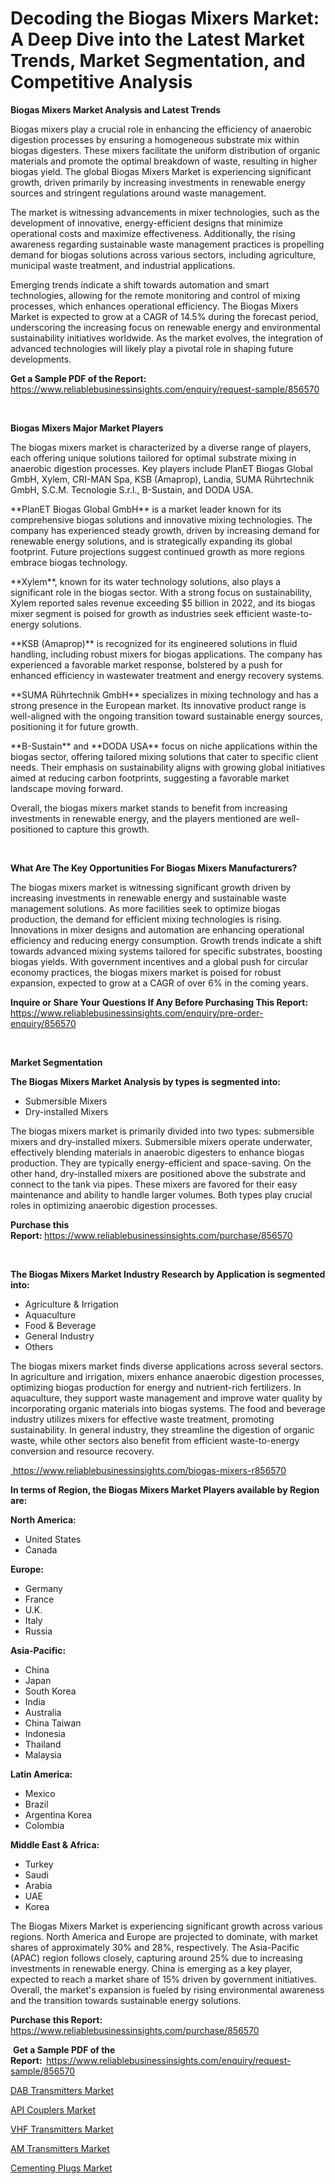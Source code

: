 <p><h1>Decoding the Biogas Mixers Market: A Deep Dive into the Latest Market Trends, Market Segmentation, and Competitive Analysis</h1></p><p><strong>Biogas Mixers Market Analysis and Latest Trends</strong></p>
<p><p>Biogas mixers play a crucial role in enhancing the efficiency of anaerobic digestion processes by ensuring a homogeneous substrate mix within biogas digesters. These mixers facilitate the uniform distribution of organic materials and promote the optimal breakdown of waste, resulting in higher biogas yield. The global Biogas Mixers Market is experiencing significant growth, driven primarily by increasing investments in renewable energy sources and stringent regulations around waste management.</p><p>The market is witnessing advancements in mixer technologies, such as the development of innovative, energy-efficient designs that minimize operational costs and maximize effectiveness. Additionally, the rising awareness regarding sustainable waste management practices is propelling demand for biogas solutions across various sectors, including agriculture, municipal waste treatment, and industrial applications.</p><p>Emerging trends indicate a shift towards automation and smart technologies, allowing for the remote monitoring and control of mixing processes, which enhances operational efficiency. The Biogas Mixers Market is expected to grow at a CAGR of 14.5% during the forecast period, underscoring the increasing focus on renewable energy and environmental sustainability initiatives worldwide. As the market evolves, the integration of advanced technologies will likely play a pivotal role in shaping future developments.</p></p>
<p><strong>Get a Sample PDF of the Report:&nbsp;</strong> <a href="https://www.reliablebusinessinsights.com/enquiry/request-sample/856570?utm_campaign=1121&utm_medium=2&utm_source=Github&utm_content=ia&utm_term=17022025&utm_id=biogas-mixers">https://www.reliablebusinessinsights.com/enquiry/request-sample/856570</a></p>
<p>&nbsp;</p>
<p><strong>Biogas Mixers Major Market Players</strong></p>
<p><p>The biogas mixers market is characterized by a diverse range of players, each offering unique solutions tailored for optimal substrate mixing in anaerobic digestion processes. Key players include PlanET Biogas Global GmbH, Xylem, CRI-MAN Spa, KSB (Amaprop), Landia, SUMA Rührtechnik GmbH, S.C.M. Tecnologie S.r.l., B-Sustain, and DODA USA.</p><p>**PlanET Biogas Global GmbH** is a market leader known for its comprehensive biogas solutions and innovative mixing technologies. The company has experienced steady growth, driven by increasing demand for renewable energy solutions, and is strategically expanding its global footprint. Future projections suggest continued growth as more regions embrace biogas technology.</p><p>**Xylem**, known for its water technology solutions, also plays a significant role in the biogas sector. With a strong focus on sustainability, Xylem reported sales revenue exceeding $5 billion in 2022, and its biogas mixer segment is poised for growth as industries seek efficient waste-to-energy solutions.</p><p>**KSB (Amaprop)** is recognized for its engineered solutions in fluid handling, including robust mixers for biogas applications. The company has experienced a favorable market response, bolstered by a push for enhanced efficiency in wastewater treatment and energy recovery systems.</p><p>**SUMA Rührtechnik GmbH** specializes in mixing technology and has a strong presence in the European market. Its innovative product range is well-aligned with the ongoing transition toward sustainable energy sources, positioning it for future growth.</p><p>**B-Sustain** and **DODA USA** focus on niche applications within the biogas sector, offering tailored mixing solutions that cater to specific client needs. Their emphasis on sustainability aligns with growing global initiatives aimed at reducing carbon footprints, suggesting a favorable market landscape moving forward.</p><p>Overall, the biogas mixers market stands to benefit from increasing investments in renewable energy, and the players mentioned are well-positioned to capture this growth.</p></p>
<p>&nbsp;</p>
<p><strong>What Are The Key Opportunities For Biogas Mixers Manufacturers?</strong></p>
<p><p>The biogas mixers market is witnessing significant growth driven by increasing investments in renewable energy and sustainable waste management solutions. As more facilities seek to optimize biogas production, the demand for efficient mixing technologies is rising. Innovations in mixer designs and automation are enhancing operational efficiency and reducing energy consumption. Growth trends indicate a shift towards advanced mixing systems tailored for specific substrates, boosting biogas yields. With government incentives and a global push for circular economy practices, the biogas mixers market is poised for robust expansion, expected to grow at a CAGR of over 6% in the coming years.</p></p>
<p><strong>Inquire or Share Your Questions If Any Before Purchasing This Report:</strong> <a href="https://www.reliablebusinessinsights.com/enquiry/pre-order-enquiry/856570?utm_campaign=1121&utm_medium=2&utm_source=Github&utm_content=ia&utm_term=17022025&utm_id=biogas-mixers">https://www.reliablebusinessinsights.com/enquiry/pre-order-enquiry/856570</a></p>
<p>&nbsp;</p>
<p><strong>Market Segmentation</strong></p>
<p><strong>The Biogas Mixers Market Analysis by types is segmented into:</strong></p>
<p><ul><li>Submersible Mixers</li><li>Dry-installed Mixers</li></ul></p>
<p><p>The biogas mixers market is primarily divided into two types: submersible mixers and dry-installed mixers. Submersible mixers operate underwater, effectively blending materials in anaerobic digesters to enhance biogas production. They are typically energy-efficient and space-saving. On the other hand, dry-installed mixers are positioned above the substrate and connect to the tank via pipes. These mixers are favored for their easy maintenance and ability to handle larger volumes. Both types play crucial roles in optimizing anaerobic digestion processes.</p></p>
<p><strong>Purchase this Report:&nbsp;</strong><a href="https://www.reliablebusinessinsights.com/purchase/856570?utm_campaign=1121&utm_medium=2&utm_source=Github&utm_content=ia&utm_term=17022025&utm_id=biogas-mixers">https://www.reliablebusinessinsights.com/purchase/856570</a></p>
<p>&nbsp;</p>
<p><strong>The Biogas Mixers Market Industry Research by Application is segmented into:</strong></p>
<p><ul><li>Agriculture & Irrigation</li><li>Aquaculture</li><li>Food & Beverage</li><li>General Industry</li><li>Others</li></ul></p>
<p><p>The biogas mixers market finds diverse applications across several sectors. In agriculture and irrigation, mixers enhance anaerobic digestion processes, optimizing biogas production for energy and nutrient-rich fertilizers. In aquaculture, they support waste management and improve water quality by incorporating organic materials into biogas systems. The food and beverage industry utilizes mixers for effective waste treatment, promoting sustainability. In general industry, they streamline the digestion of organic waste, while other sectors also benefit from efficient waste-to-energy conversion and resource recovery.</p></p>
<p><a href="https://www.reliablebusinessinsights.com/biogas-mixers-r856570?utm_campaign=1121&utm_medium=2&utm_source=Github&utm_content=ia&utm_term=17022025&utm_id=biogas-mixers">&nbsp;https://www.reliablebusinessinsights.com/biogas-mixers-r856570</a></p>
<p><strong>In terms of Region, the Biogas Mixers Market Players available by Region are:</strong></p>
<p>
    <p> <strong> North America: </strong>
        <ul>
            <li>United States</li>
            <li>Canada</li>
        </ul>
        </p> 
    <p> <strong> Europe: </strong>
        <ul>
            <li>Germany</li>
            <li>France</li>
            <li>U.K.</li>
            <li>Italy</li>
            <li>Russia</li>
        </ul>
        </p> 
    <p> <strong> Asia-Pacific: </strong>
        <ul>
            <li>China</li>
            <li>Japan</li>
            <li>South Korea</li>
            <li>India</li>
            <li>Australia</li>
            <li>China Taiwan</li>
            <li>Indonesia</li>
            <li>Thailand</li>
            <li>Malaysia</li>
        </ul>
        </p> 
    <p> <strong> Latin America: </strong>
        <ul>
            <li>Mexico</li>
            <li>Brazil</li>
            <li>Argentina Korea</li>
            <li>Colombia</li>
        </ul>
        </p> 
    <p> <strong> Middle East & Africa: </strong>
        <ul>
            <li>Turkey</li>
            <li>Saudi</li>
            <li>Arabia</li>
            <li>UAE</li>
            <li>Korea</li>
        </ul>
    </p>
    </p>
<p><p>The Biogas Mixers Market is experiencing significant growth across various regions. North America and Europe are projected to dominate, with market shares of approximately 30% and 28%, respectively. The Asia-Pacific (APAC) region follows closely, capturing around 25% due to increasing investments in renewable energy. China is emerging as a key player, expected to reach a market share of 15% driven by government initiatives. Overall, the market's expansion is fueled by rising environmental awareness and the transition towards sustainable energy solutions.</p></p>
<p><strong>Purchase this Report: </strong><a href="https://www.reliablebusinessinsights.com/purchase/856570?utm_campaign=1121&utm_medium=2&utm_source=Github&utm_content=ia&utm_term=17022025&utm_id=biogas-mixers">https://www.reliablebusinessinsights.com/purchase/856570</a></p>
<p>&nbsp;<strong>Get a Sample PDF of the Report:&nbsp;&nbsp;</strong><a href="https://www.reliablebusinessinsights.com/enquiry/request-sample/856570?utm_campaign=1121&utm_medium=2&utm_source=Github&utm_content=ia&utm_term=17022025&utm_id=biogas-mixers">https://www.reliablebusinessinsights.com/enquiry/request-sample/856570</a></p>
<p><strong></strong></p>
<p><p><a href="https://github.com/voetzeszuh/Market-Research-Report-List-1/blob/main/dab-transmitters-market.md?utm_campaign=1121&utm_medium=2&utm_source=Github&utm_content=ia&utm_term=17022025&utm_id=biogas-mixers">DAB Transmitters Market</a></p><p><a href="https://github.com/celpabembes/Market-Research-Report-List-1/blob/main/api-couplers-market.md?utm_campaign=1121&utm_medium=2&utm_source=Github&utm_content=ia&utm_term=17022025&utm_id=biogas-mixers">API Couplers Market</a></p><p><a href="https://github.com/aksayvoogdt/Market-Research-Report-List-1/blob/main/vhf-transmitters-market.md?utm_campaign=1121&utm_medium=2&utm_source=Github&utm_content=ia&utm_term=17022025&utm_id=biogas-mixers">VHF Transmitters Market</a></p><p><a href="https://github.com/itayjedhe/Market-Research-Report-List-1/blob/main/am-transmitters-market.md?utm_campaign=1121&utm_medium=2&utm_source=Github&utm_content=ia&utm_term=17022025&utm_id=biogas-mixers">AM Transmitters Market</a></p><p><a href="https://github.com/sandoyjonet/Market-Research-Report-List-1/blob/main/cementing-plugs-market.md?utm_campaign=1121&utm_medium=2&utm_source=Github&utm_content=ia&utm_term=17022025&utm_id=biogas-mixers">Cementing Plugs Market</a></p></p>